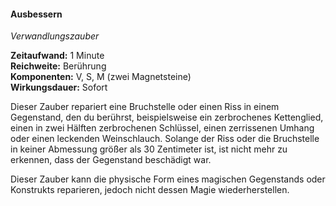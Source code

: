 #### Ausbessern
<!-- markdownlint-disable link-image-reference-definitions -->
<!-- spell-checker:words added amount avoids casting concentration damage different duration emphasis ends english false formula hour halves hours kommagetrennt mechanics minutes reaction ritual same saving school somatic special spell throw true wording wotc -->
<!-- spell-checker:words mending -->
[_metadata_:spell_name]:- "Ausbessern"
[_metadata_:spell_name_english]:- "Mending"
[_metadata_:spell_school]:- "Verwandlungszauber"
[_metadata_:spell_level]:- "0"
[_metadata_:casting_time_amount]:- "1"
[_metadata_:casting_time_unit]:- "Minute"
[_metadata_:ritual]:- "false"
[_metadata_:range]:- "Berührung"
[_metadata_:target]:- "ein einzelner Bruch oder Riss, nicht größer als 30 Zentimeter in jeder Dimension"
[_metadata_:components_verbal]:- "true"
[_metadata_:components_somatic]:- "true"
[_metadata_:components_material]:- "true"
[_metadata_:components_material_description]:- "zwei Magnetsteine"
[_metadata_:concentration]:- "false"
[_metadata_:duration]:- "Unmittelbar"
[_metadata_:compared_to_wotc_srd_5.1]:- "mechanics_same_wording_same"
[_metadata_:compared_to_a5e_srd]:- "mechanics_different_wording_different"
<!-- markdownlint-disable-next-line no-emphasis-as-heading -->
_Verwandlungszauber_

**Zeitaufwand:** 1 Minute \
**Reichweite:** Berührung \
**Komponenten:** V, S, M (zwei Magnetsteine) \
**Wirkungsdauer:** Sofort

Dieser Zauber repariert eine Bruchstelle oder einen Riss in einem Gegenstand, den du berührst, beispielsweise ein zerbrochenes Kettenglied, einen in zwei Hälften zerbrochenen Schlüssel, einen zerrissenen Umhang oder einen leckenden Weinschlauch.
Solange der Riss oder die Bruchstelle in keiner Abmessung größer als 30 Zentimeter ist, ist nicht mehr zu erkennen, dass der Gegenstand beschädigt war.

Dieser Zauber kann die physische Form eines magischen Gegenstands oder Konstrukts reparieren, jedoch nicht dessen Magie wiederherstellen.
